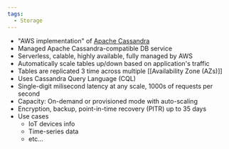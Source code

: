 ```yaml
---
tags:
  - Storage
---
```

- "AWS implementation" of [Apache Cassandra](https://cassandra.apache.org/_/index.html)
- Managed Apache Cassandra-compatible DB service
- Serverless, calable, highly available, fully managed by AWS
- Automatically scale tables up/down based on application's traffic
- Tables are replicated 3 time across multiple [[Availability Zone (AZs)]]
- Uses Cassandra Query Language (CQL)
- Single-digit milisecond latency at any scale, 1000s of requests per second
- Capacity: On-demand or provisioned mode with auto-scaling
- Encryption, backup, point-in-time recovery (PITR) up to 35 days
- Use cases
	- IoT devices info
	- Time-series data
	- etc...